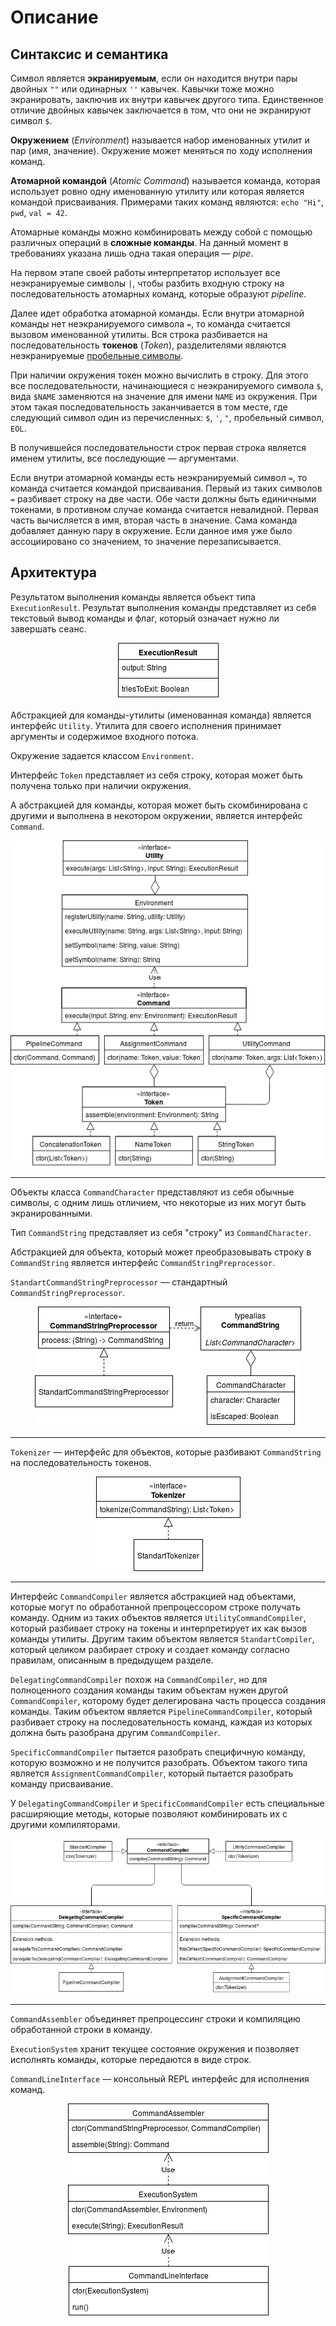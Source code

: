 # Описание

## Синтаксис и семантика

Символ является **экранируемым**, если он находится внутри пары двойных `""` или одинарных `''` кавычек. Кавычки тоже можно экранировать, заключив их внутри кавычек другого типа. Единственное отличие двойных кавычек заключается в том, что они не экранируют символ `$`.

**Окружением** (*Environment*) называется набор именованных утилит и пар (имя, значение). Окружение может меняться по ходу исполнения команд.

**Атомарной командой** (*Atomic Command*) называется команда, которая использует ровно одну именованную утилиту или которая является командой присваивания. Примерами таких команд являются: `echo "Hi"`, `pwd`, `val = 42`.

Атомарные команды можно комбинировать между собой с помощью различных операций в **сложные команды**. На данный момент в требованиях указана лишь одна такая операция &mdash; *pipe*.

На первом этапе своей работы интерпретатор использует все неэкранируемые символы `|`, чтобы разбить входную строку на последовательность атомарных команд, которые образуют *pipeline*.

Далее идет обработка атомарной команды. Если внутри атомарной команды нет неэкранируемого символа `=`, то команда считается вызовом именованной утилиты. Вся строка разбивается на последовательность **токенов** (*Token*), разделителями являются неэкранируемые [пробельные символы](https://stackoverflow.com/a/18169122).

При наличии окружения токен можно вычислить в строку. Для этого все последовательности, начинающиеся с неэкранируемого символа `$`, вида `$NAME` заменяются на значение для имени `NAME` из окружения. При этом такая последовательность заканчивается в том месте, где следующий символ один из перечисленных: `$`, `'`, `"`, пробельный символ, `EOL`.

В получившейся последовательности строк первая строка является именем утилиты, все последующие &mdash; аргументами.

Если внутри атомарной команды есть неэкранируемый символ `=`, то команда считается командой присваивания. Первый из таких символов `=` разбивает строку на две части. Обе части должны быть единичными токенами, в противном случае команда считается невалидной. Первая часть вычисляется в имя, вторая часть в значение. Сама команда добавляет данную пару в окружение. Если данное имя уже было ассоциировано со значением, то значение перезаписывается.

## Архитектура

Результатом выполнения команды является объект типа `ExecutionResult`. Результат выполнения команды представляет из себя текстовый вывод команды и флаг, который означает нужно ли завершать сеанс.

<p align="center">
<img src="images/ExecutionResult.png" />
</p> 

Абстракцией для команды-утилиты (именованная команда) является интерфейс `Utility`. Утилита для своего исполнения принимает аргументы и содержимое входного потока.

Окружение задается классом `Environment`.

Интерфейс `Token` представляет из себя строку, которая может быть получена только при наличии окружения.

А абстракцией для команды, которая может быть скомбинирована с другими и выполнена в некотором окружении, является интерфейс `Command`.
<p align="center">
<img src="images/execution.png" />
</p> 

***

Объекты класса `CommandCharacter` представляют из себя обычные символы, с одним лишь отличием, что некоторые из них могут быть экранированными.

Тип `CommandString` представляет из себя "строку" из `CommandCharacter`.

Абстракцией для объекта, который может преобразовывать строку в `CommandString` является интерфейс `CommandStringPreprocessor`.

`StandartCommandStringPreprocessor` &mdash; стандартный `CommandStringPreprocessor`.
<p align="center">
<img src="images/preprocessing.png" />
</p> 

***

`Tokenizer` &mdash; интерфейс для объектов, которые разбивают `CommandString` на последовательность токенов.
<p align="center">
<img src="images/tokenization.png" />
</p> 

***

Интерфейс `CommandCompiler` является абстракцией над объектами, которые могут по обработанной препроцессором строке получать команду. Одним из таких объектов является `UtilityCommandCompiler`, который разбивает строку на токены и интерпретирует их как вызов команды утилиты. Другим таким объектом является `StandartCompiler`, который целиком разбирает строку и создает команду согласно правилам, описанным в предыдущем разделе.

`DelegatingCommandCompiler` похож на `CommandCompiler`, но для полноценного создания команды таким объектам нужен другой `CommandCompiler`, которому будет делегирована часть процесса создания команды. Таким объектом является `PipelineCommandCompiler`, который разбивает строку на последовательность команд, каждая из которых должна быть разобрана другим `CommandCompiler`.

`SpecificCommandCompiler` пытается разобрать специфичную команду, которую возможно и не получится разобрать. Объектом такого типа является `AssignmentCommandCompiler`, который пытается разобрать команду присваивание.

У `DelegatingCommandCompiler` и `SpecificCommandCompiler` есть специальные расширяющие методы, которые позволяют комбинировать их с другими компиляторами.
<p align="center">
<img src="images/compilation.png" />
</p> 

***

`CommandAssembler` объединяет препроцессинг строки и компиляцию обработанной строки в команду.

`ExecutionSystem` хранит текущее состояние окружения и позволяет исполнять команды, которые передаются в виде строк.

`CommandLineInterface` &mdash; консольный REPL интерфейс для исполнения команд.
<p align="center">
<img src="images/GlobalStack.png" />
</p> 
